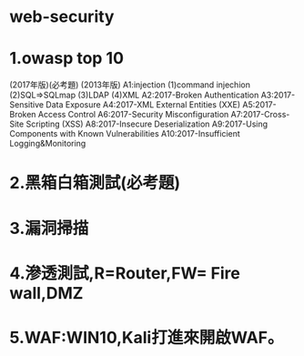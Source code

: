 # web-security

# 1.owasp top 10
(2017年版)(必考題)
(2013年版)
A1:injection
(1)command injechion
(2)SQL=>SQLmap
(3)LDAP
(4)XML 
A2:2017-Broken Authentication
A3:2017-Sensitive Data Exposure
A4:2017-XML External Entities (XXE)
A5:2017-Broken Access Control
A6:2017-Security Misconfiguration
A7:2017-Cross-Site Scripting (XSS)
A8:2017-Insecure Deserialization
A9:2017-Using Components with Known Vulnerabilities
A10:2017-Insufficient Logging&Monitoring
# 2.黑箱白箱測試(必考題)
# 3.漏洞掃描
# 4.滲透測試,R=Router,FW= Fire wall,DMZ
# 5.WAF:WIN10,Kali打進來開啟WAF。

